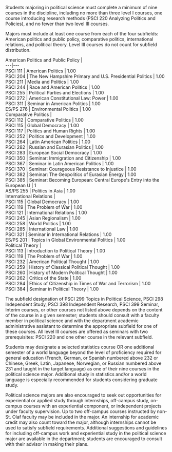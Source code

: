   
  
Students majoring in political science must complete a minimum of nine courses in the discipline, including no more than three level I courses, one course introducing research methods (PSCI 220 Analyzing Politics and Policies), and no fewer than two level III courses.

Majors must include at least one course from each of the four subfields: American politics and public policy, comparative politics, international relations, and political theory. Level III courses do not count for subfield distribution.

American Politics and Public Policy  |  
---|---  
PSCI 111  |  American Politics  |  1.00  
PSCI 204  |  The New Hampshire Primary and U.S. Presidential Politics  |  1.00  
PSCI 211  |  Media and Politics  |  1.00  
PSCI 244  |  Race and American Politics  |  1.00  
PSCI 255  |  Political Parties and Elections  |  1.00  
PSCI 272  |  American Constitutional Law: Power  |  1.00  
PSCI 311  |  Seminar in American Politics  |  1.00  
ES/PS 276  |  Environmental Politics  |  1.00  
Comparative Politics  |  
PSCI 112  |  Comparative Politics  |  1.00  
PSCI 115  |  Global Democracy  |  1.00  
PSCI 117  |  Politics and Human Rights  |  1.00  
PSCI 252  |  Politics and Development  |  1.00  
PSCI 264  |  Latin American Politics  |  1.00  
PSCI 282  |  Russian and Eurasian Politics  |  1.00  
PSCI 283  |  European Social Democracy  |  1.00  
PSCI 350  |  Seminar: Immigration and Citizenship  |  1.00  
PSCI 367  |  Seminar in Latin American Politics  |  1.00  
PSCI 370  |  Seminar: Courageous Resistance to Injustice  |  1.00  
PSCI 382  |  Seminar: The Geopolitics of Eurasian Energy  |  1.00  
PSCI 385  |  Seminar: Becoming European: Central Europe's Entry into the European U  |  1  
AS/PS 255  |  Politics in Asia  |  1.00  
International Relations  |  
PSCI 115  |  Global Democracy  |  1.00  
PSCI 119  |  The Problem of War  |  1.00  
PSCI 121  |  International Relations  |  1.00  
PSCI 245  |  Asian Regionalism  |  1.00  
PSCI 258  |  World Politics  |  1.00  
PSCI 285  |  International Law  |  1.00  
PSCI 321  |  Seminar in International Relations  |  1.00  
ES/PS 201  |  Topics in Global Environmental Politics  |  1.00  
Political Theory  |  
PSCI 113  |  Introduction to Political Theory  |  1.00  
PSCI 119  |  The Problem of War  |  1.00  
PSCI 232  |  American Political Thought  |  1.00  
PSCI 259  |  History of Classical Political Thought  |  1.00  
PSCI 260  |  History of Modern Political Thought  |  1.00  
PSCI 262  |  Critics of the State  |  1.00  
PSCI 284  |  Ethics of Citizenship in Times of War and Terrorism  |  1.00  
PSCI 384  |  Seminar in Political Theory  |  1.00  
  
The subfield designation of PSCI 299 Topics in Political Science, PSCI 298 Independent Study, PSCI 398 Independent Research, PSCI 399 Seminar, Interim courses, or other courses not listed above depends on the content of the course in a given semester; students should consult with a faculty member in political science and with the department academic administrative assistant to determine the appropriate subfield for one of these courses. All level III courses are offered as seminars with two prerequisites: PSCI 220 and one other course in the relevant subfield.

Students may designate a selected statistics course OR one additional semester of a world language beyond the level of proficiency required for general education (French, German, or Spanish numbered above 232 or Chinese, Greek, Latin, Japanese, Norwegian, or Russian numbered above 231 and taught in the target language) as one of their nine courses in the political science major. Additional study in statistics and/or a world language is especially recommended for students considering graduate study.

Political science majors are also encouraged to seek out opportunities for experiential or applied study through internships, off-campus study, on-campus courses with an experiential component, or independent projects under faculty supervision. Up to two off-campus courses instructed by non-St. Olaf faculty may be included in the major. An internship for academic credit may also count toward the major, although internships cannot be used to satisfy subfield requirements. Additional suggestions and guidelines for including off-campus work and experiential study in the political science major are available in the department; students are encouraged to consult with their advisor in making their plans.

